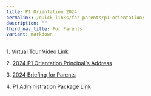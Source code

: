 ```yaml
---
title: P1 Orientation 2024
permalink: /quick-links/for-parents/p1-orientation/
description: ""
third_nav_title: For Parents
variant: markdown
---
```

1. [Virtual Tour Video Link](https://drive.google.com/file/d/1YKU-r0zOSsOoB7q99BJCGzuQ-x7TFYPd/view)

2. [2024 P1 Orientation Principal's Address](https://drive.google.com/file/d/1YaE1V19afVo-FviRBZ9eLeVszA5aPV-d/view?usp=sharing)

3. [2024 Briefing for Parents](https://drive.google.com/file/d/1sGEc4eCxmq7rsFWmqP8C-0Ivh3JWLA0H/view?usp=sharing)

4. [P1 Administration Package Link](https://go.gov.sg/shps-p1information)